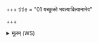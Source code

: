 +++
title = "01 यच्छुक्रो भवत्यादित्यानामेव"

+++
<details><summary>मूलम् (WS)</summary>

यच्छुक्रो भवत्यादित्यानामेव प्रियं धामोपैति ।  
स यः शुक्रं प्राश्नीयादादित्यानां त्वा प्रियेण धाम्ना प्राश्नामीत्येनं प्राश्नीयात्।  
ततश्चैनमन्येन धाम्ना प्राश्नात्यादित्येभ्य वृश्चते ॥ १ ॥
</details>